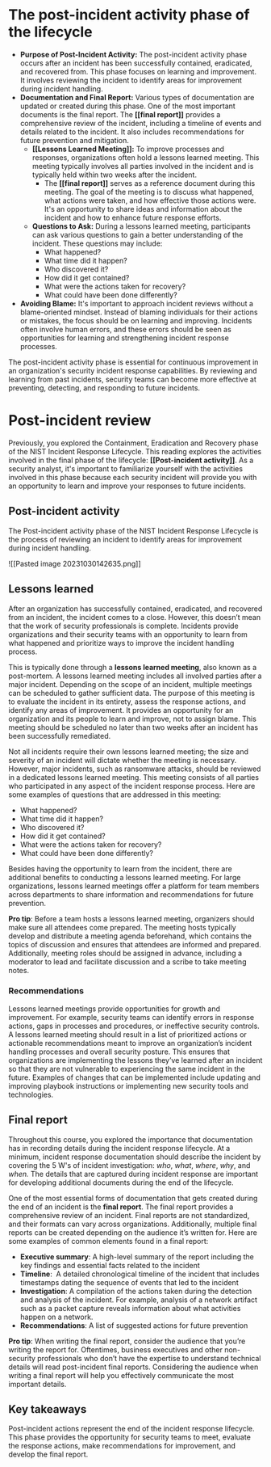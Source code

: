 # The post-incident activity phase of the lifecycle

- **Purpose of Post-Incident Activity:** The post-incident activity phase occurs after an incident has been successfully contained, eradicated, and recovered from. This phase focuses on learning and improvement. It involves reviewing the incident to identify areas for improvement during incident handling.
- **Documentation and Final Report:** Various types of documentation are updated or created during this phase. One of the most important documents is the final report. The **[[final report]]** provides a comprehensive review of the incident, including a timeline of events and details related to the incident. It also includes recommendations for future prevention and mitigation.
	- **[[Lessons Learned Meeting]]:** To improve processes and responses, organizations often hold a lessons learned meeting. This meeting typically involves all parties involved in the incident and is typically held within two weeks after the incident. 
		- The **[[final report]]** serves as a reference document during this meeting. The goal of the meeting is to discuss what happened, what actions were taken, and how effective those actions were. It's an opportunity to share ideas and information about the incident and how to enhance future response efforts.
	- **Questions to Ask:** During a lessons learned meeting, participants can ask various questions to gain a better understanding of the incident. These questions may include: 
		- What happened? 
		- What time did it happen? 
		- Who discovered it? 
		- How did it get contained? 
		- What were the actions taken for recovery? 
		- What could have been done differently?
- **Avoiding Blame:** It's important to approach incident reviews without a blame-oriented mindset. Instead of blaming individuals for their actions or mistakes, the focus should be on learning and improving. Incidents often involve human errors, and these errors should be seen as opportunities for learning and strengthening incident response processes.

The post-incident activity phase is essential for continuous improvement in an organization's security incident response capabilities. By reviewing and learning from past incidents, security teams can become more effective at preventing, detecting, and responding to future incidents.

# Post-incident review

Previously, you explored the Containment, Eradication and Recovery phase of the NIST Incident Response Lifecycle. This reading explores the activities involved in the final phase of the lifecycle: **[[Post-incident activity]]**. As a security analyst, it's important to familiarize yourself with the activities involved in this phase because each security incident will provide you with an opportunity to learn and improve your responses to future incidents.

## Post-incident activity

The Post-incident activity phase of the NIST Incident Response Lifecycle is the process of reviewing an incident to identify areas for improvement during incident handling.

![[Pasted image 20231030142635.png]]
## Lessons learned 

After an organization has successfully contained, eradicated, and recovered from an incident, the incident comes to a close. However, this doesn’t mean that the work of security professionals is complete. Incidents provide organizations and their security teams with an opportunity to learn from what happened and prioritize ways to improve the incident handling process.

This is typically done through a **lessons learned meeting**, also known as a post-mortem. A lessons learned meeting includes all involved parties after a major incident. Depending on the scope of an incident, multiple meetings can be scheduled to gather sufficient data. The purpose of this meeting is to evaluate the incident in its entirety, assess the response actions, and identify any areas of improvement. It provides an opportunity for an organization and its people to learn and improve, not to assign blame. This meeting should be scheduled no later than two weeks after an incident has been successfully remediated. 

Not all incidents require their own lessons learned meeting; the size and severity of an incident will dictate whether the meeting is necessary. However, major incidents, such as ransomware attacks, should be reviewed in a dedicated lessons learned meeting. This meeting consists of all parties who participated in any aspect of the incident response process. Here are some examples of questions that are addressed in this meeting:

- What happened?
- What time did it happen?
- Who discovered it?
- How did it get contained?
- What were the actions taken for recovery?
- What could have been done differently?

Besides having the opportunity to learn from the incident, there are additional benefits to conducting a lessons learned meeting. For large organizations, lessons learned meetings offer a platform for team members across departments to share information and recommendations for future prevention. 

**Pro tip**: Before a team hosts a lessons learned meeting, organizers should make sure all attendees come prepared. The meeting hosts typically develop and distribute a meeting agenda beforehand, which contains the topics of discussion and ensures that attendees are informed and prepared. Additionally, meeting roles should be assigned in advance, including a moderator to lead and facilitate discussion and a scribe to take meeting notes.

### **Recommendations**

Lessons learned meetings provide opportunities for growth and improvement. For example, security teams can identify errors in response actions, gaps in processes and procedures, or ineffective security controls. A lessons learned meeting should result in a list of prioritized actions or actionable recommendations meant to improve an organization’s incident handling processes and overall security posture. This ensures that organizations are implementing the lessons they’ve learned after an incident so that they are not vulnerable to experiencing the same incident in the future. Examples of changes that can be implemented include updating and improving playbook instructions or implementing new security tools and technologies.

## Final report

Throughout this course, you explored the importance that documentation has in recording details during the incident response lifecycle. At a minimum, incident response documentation should describe the incident by covering the 5 W's of incident investigation: _who_, _what_, _where_, _why_, and _when._ The details that are captured during incident response are important for developing additional documents during the end of the lifecycle.

One of the most essential forms of documentation that gets created during the end of an incident is the **final report**. The final report provides a comprehensive review of an incident. Final reports are not standardized, and their formats can vary across organizations. Additionally, multiple final reports can be created depending on the audience it’s written for. Here are some examples of common elements found in a final report:

- **Executive summary**: A high-level summary of the report including the key findings and essential facts related to the incident
- **Timeline**:  A detailed chronological timeline of the incident that includes timestamps dating the sequence of events that led to the incident
- **Investigation**: A compilation of the actions taken during the detection and analysis of the incident. For example, analysis of a network artifact such as a packet capture reveals information about what activities happen on a network.
- **Recommendations**: A list of suggested actions for future prevention

**Pro tip**: When writing the final report, consider the audience that you’re writing the report for. Oftentimes, business executives and other non-security professionals who don’t have the expertise to understand technical details will read post-incident final reports. Considering the audience when writing a final report will help you effectively communicate the most important details.

## Key takeaways

Post-incident actions represent the end of the incident response lifecycle. This phase provides the opportunity for security teams to meet, evaluate the response actions, make recommendations for improvement, and develop the final report.